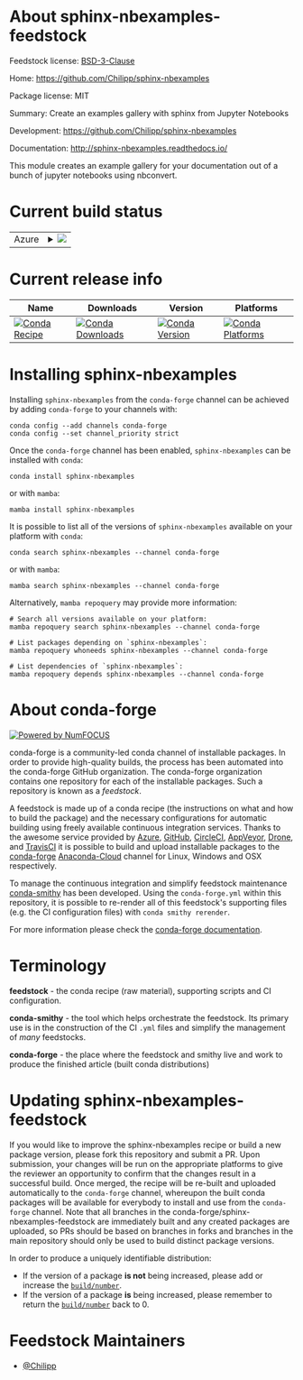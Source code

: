 About sphinx-nbexamples-feedstock
=================================

Feedstock license: [BSD-3-Clause](https://github.com/conda-forge/sphinx-nbexamples-feedstock/blob/main/LICENSE.txt)

Home: https://github.com/Chilipp/sphinx-nbexamples

Package license: MIT

Summary: Create an examples gallery with sphinx from Jupyter Notebooks

Development: https://github.com/Chilipp/sphinx-nbexamples

Documentation: http://sphinx-nbexamples.readthedocs.io/

This module creates an example gallery for your documentation out of a
bunch of jupyter notebooks using nbconvert.


Current build status
====================


<table>
    
  <tr>
    <td>Azure</td>
    <td>
      <details>
        <summary>
          <a href="https://dev.azure.com/conda-forge/feedstock-builds/_build/latest?definitionId=1951&branchName=main">
            <img src="https://dev.azure.com/conda-forge/feedstock-builds/_apis/build/status/sphinx-nbexamples-feedstock?branchName=main">
          </a>
        </summary>
        <table>
          <thead><tr><th>Variant</th><th>Status</th></tr></thead>
          <tbody><tr>
              <td>linux_64_python3.10.____cpython</td>
              <td>
                <a href="https://dev.azure.com/conda-forge/feedstock-builds/_build/latest?definitionId=1951&branchName=main">
                  <img src="https://dev.azure.com/conda-forge/feedstock-builds/_apis/build/status/sphinx-nbexamples-feedstock?branchName=main&jobName=linux&configuration=linux%20linux_64_python3.10.____cpython" alt="variant">
                </a>
              </td>
            </tr><tr>
              <td>linux_64_python3.11.____cpython</td>
              <td>
                <a href="https://dev.azure.com/conda-forge/feedstock-builds/_build/latest?definitionId=1951&branchName=main">
                  <img src="https://dev.azure.com/conda-forge/feedstock-builds/_apis/build/status/sphinx-nbexamples-feedstock?branchName=main&jobName=linux&configuration=linux%20linux_64_python3.11.____cpython" alt="variant">
                </a>
              </td>
            </tr><tr>
              <td>linux_64_python3.12.____cpython</td>
              <td>
                <a href="https://dev.azure.com/conda-forge/feedstock-builds/_build/latest?definitionId=1951&branchName=main">
                  <img src="https://dev.azure.com/conda-forge/feedstock-builds/_apis/build/status/sphinx-nbexamples-feedstock?branchName=main&jobName=linux&configuration=linux%20linux_64_python3.12.____cpython" alt="variant">
                </a>
              </td>
            </tr><tr>
              <td>linux_64_python3.8.____cpython</td>
              <td>
                <a href="https://dev.azure.com/conda-forge/feedstock-builds/_build/latest?definitionId=1951&branchName=main">
                  <img src="https://dev.azure.com/conda-forge/feedstock-builds/_apis/build/status/sphinx-nbexamples-feedstock?branchName=main&jobName=linux&configuration=linux%20linux_64_python3.8.____cpython" alt="variant">
                </a>
              </td>
            </tr><tr>
              <td>linux_64_python3.9.____cpython</td>
              <td>
                <a href="https://dev.azure.com/conda-forge/feedstock-builds/_build/latest?definitionId=1951&branchName=main">
                  <img src="https://dev.azure.com/conda-forge/feedstock-builds/_apis/build/status/sphinx-nbexamples-feedstock?branchName=main&jobName=linux&configuration=linux%20linux_64_python3.9.____cpython" alt="variant">
                </a>
              </td>
            </tr><tr>
              <td>osx_64_python3.10.____cpython</td>
              <td>
                <a href="https://dev.azure.com/conda-forge/feedstock-builds/_build/latest?definitionId=1951&branchName=main">
                  <img src="https://dev.azure.com/conda-forge/feedstock-builds/_apis/build/status/sphinx-nbexamples-feedstock?branchName=main&jobName=osx&configuration=osx%20osx_64_python3.10.____cpython" alt="variant">
                </a>
              </td>
            </tr><tr>
              <td>osx_64_python3.11.____cpython</td>
              <td>
                <a href="https://dev.azure.com/conda-forge/feedstock-builds/_build/latest?definitionId=1951&branchName=main">
                  <img src="https://dev.azure.com/conda-forge/feedstock-builds/_apis/build/status/sphinx-nbexamples-feedstock?branchName=main&jobName=osx&configuration=osx%20osx_64_python3.11.____cpython" alt="variant">
                </a>
              </td>
            </tr><tr>
              <td>osx_64_python3.12.____cpython</td>
              <td>
                <a href="https://dev.azure.com/conda-forge/feedstock-builds/_build/latest?definitionId=1951&branchName=main">
                  <img src="https://dev.azure.com/conda-forge/feedstock-builds/_apis/build/status/sphinx-nbexamples-feedstock?branchName=main&jobName=osx&configuration=osx%20osx_64_python3.12.____cpython" alt="variant">
                </a>
              </td>
            </tr><tr>
              <td>osx_64_python3.8.____cpython</td>
              <td>
                <a href="https://dev.azure.com/conda-forge/feedstock-builds/_build/latest?definitionId=1951&branchName=main">
                  <img src="https://dev.azure.com/conda-forge/feedstock-builds/_apis/build/status/sphinx-nbexamples-feedstock?branchName=main&jobName=osx&configuration=osx%20osx_64_python3.8.____cpython" alt="variant">
                </a>
              </td>
            </tr><tr>
              <td>osx_64_python3.9.____cpython</td>
              <td>
                <a href="https://dev.azure.com/conda-forge/feedstock-builds/_build/latest?definitionId=1951&branchName=main">
                  <img src="https://dev.azure.com/conda-forge/feedstock-builds/_apis/build/status/sphinx-nbexamples-feedstock?branchName=main&jobName=osx&configuration=osx%20osx_64_python3.9.____cpython" alt="variant">
                </a>
              </td>
            </tr><tr>
              <td>win_64_python3.10.____cpython</td>
              <td>
                <a href="https://dev.azure.com/conda-forge/feedstock-builds/_build/latest?definitionId=1951&branchName=main">
                  <img src="https://dev.azure.com/conda-forge/feedstock-builds/_apis/build/status/sphinx-nbexamples-feedstock?branchName=main&jobName=win&configuration=win%20win_64_python3.10.____cpython" alt="variant">
                </a>
              </td>
            </tr><tr>
              <td>win_64_python3.11.____cpython</td>
              <td>
                <a href="https://dev.azure.com/conda-forge/feedstock-builds/_build/latest?definitionId=1951&branchName=main">
                  <img src="https://dev.azure.com/conda-forge/feedstock-builds/_apis/build/status/sphinx-nbexamples-feedstock?branchName=main&jobName=win&configuration=win%20win_64_python3.11.____cpython" alt="variant">
                </a>
              </td>
            </tr><tr>
              <td>win_64_python3.12.____cpython</td>
              <td>
                <a href="https://dev.azure.com/conda-forge/feedstock-builds/_build/latest?definitionId=1951&branchName=main">
                  <img src="https://dev.azure.com/conda-forge/feedstock-builds/_apis/build/status/sphinx-nbexamples-feedstock?branchName=main&jobName=win&configuration=win%20win_64_python3.12.____cpython" alt="variant">
                </a>
              </td>
            </tr><tr>
              <td>win_64_python3.8.____cpython</td>
              <td>
                <a href="https://dev.azure.com/conda-forge/feedstock-builds/_build/latest?definitionId=1951&branchName=main">
                  <img src="https://dev.azure.com/conda-forge/feedstock-builds/_apis/build/status/sphinx-nbexamples-feedstock?branchName=main&jobName=win&configuration=win%20win_64_python3.8.____cpython" alt="variant">
                </a>
              </td>
            </tr><tr>
              <td>win_64_python3.9.____cpython</td>
              <td>
                <a href="https://dev.azure.com/conda-forge/feedstock-builds/_build/latest?definitionId=1951&branchName=main">
                  <img src="https://dev.azure.com/conda-forge/feedstock-builds/_apis/build/status/sphinx-nbexamples-feedstock?branchName=main&jobName=win&configuration=win%20win_64_python3.9.____cpython" alt="variant">
                </a>
              </td>
            </tr>
          </tbody>
        </table>
      </details>
    </td>
  </tr>
</table>

Current release info
====================

| Name | Downloads | Version | Platforms |
| --- | --- | --- | --- |
| [![Conda Recipe](https://img.shields.io/badge/recipe-sphinx--nbexamples-green.svg)](https://anaconda.org/conda-forge/sphinx-nbexamples) | [![Conda Downloads](https://img.shields.io/conda/dn/conda-forge/sphinx-nbexamples.svg)](https://anaconda.org/conda-forge/sphinx-nbexamples) | [![Conda Version](https://img.shields.io/conda/vn/conda-forge/sphinx-nbexamples.svg)](https://anaconda.org/conda-forge/sphinx-nbexamples) | [![Conda Platforms](https://img.shields.io/conda/pn/conda-forge/sphinx-nbexamples.svg)](https://anaconda.org/conda-forge/sphinx-nbexamples) |

Installing sphinx-nbexamples
============================

Installing `sphinx-nbexamples` from the `conda-forge` channel can be achieved by adding `conda-forge` to your channels with:

```
conda config --add channels conda-forge
conda config --set channel_priority strict
```

Once the `conda-forge` channel has been enabled, `sphinx-nbexamples` can be installed with `conda`:

```
conda install sphinx-nbexamples
```

or with `mamba`:

```
mamba install sphinx-nbexamples
```

It is possible to list all of the versions of `sphinx-nbexamples` available on your platform with `conda`:

```
conda search sphinx-nbexamples --channel conda-forge
```

or with `mamba`:

```
mamba search sphinx-nbexamples --channel conda-forge
```

Alternatively, `mamba repoquery` may provide more information:

```
# Search all versions available on your platform:
mamba repoquery search sphinx-nbexamples --channel conda-forge

# List packages depending on `sphinx-nbexamples`:
mamba repoquery whoneeds sphinx-nbexamples --channel conda-forge

# List dependencies of `sphinx-nbexamples`:
mamba repoquery depends sphinx-nbexamples --channel conda-forge
```


About conda-forge
=================

[![Powered by
NumFOCUS](https://img.shields.io/badge/powered%20by-NumFOCUS-orange.svg?style=flat&colorA=E1523D&colorB=007D8A)](https://numfocus.org)

conda-forge is a community-led conda channel of installable packages.
In order to provide high-quality builds, the process has been automated into the
conda-forge GitHub organization. The conda-forge organization contains one repository
for each of the installable packages. Such a repository is known as a *feedstock*.

A feedstock is made up of a conda recipe (the instructions on what and how to build
the package) and the necessary configurations for automatic building using freely
available continuous integration services. Thanks to the awesome service provided by
[Azure](https://azure.microsoft.com/en-us/services/devops/), [GitHub](https://github.com/),
[CircleCI](https://circleci.com/), [AppVeyor](https://www.appveyor.com/),
[Drone](https://cloud.drone.io/welcome), and [TravisCI](https://travis-ci.com/)
it is possible to build and upload installable packages to the
[conda-forge](https://anaconda.org/conda-forge) [Anaconda-Cloud](https://anaconda.org/)
channel for Linux, Windows and OSX respectively.

To manage the continuous integration and simplify feedstock maintenance
[conda-smithy](https://github.com/conda-forge/conda-smithy) has been developed.
Using the ``conda-forge.yml`` within this repository, it is possible to re-render all of
this feedstock's supporting files (e.g. the CI configuration files) with ``conda smithy rerender``.

For more information please check the [conda-forge documentation](https://conda-forge.org/docs/).

Terminology
===========

**feedstock** - the conda recipe (raw material), supporting scripts and CI configuration.

**conda-smithy** - the tool which helps orchestrate the feedstock.
                   Its primary use is in the construction of the CI ``.yml`` files
                   and simplify the management of *many* feedstocks.

**conda-forge** - the place where the feedstock and smithy live and work to
                  produce the finished article (built conda distributions)


Updating sphinx-nbexamples-feedstock
====================================

If you would like to improve the sphinx-nbexamples recipe or build a new
package version, please fork this repository and submit a PR. Upon submission,
your changes will be run on the appropriate platforms to give the reviewer an
opportunity to confirm that the changes result in a successful build. Once
merged, the recipe will be re-built and uploaded automatically to the
`conda-forge` channel, whereupon the built conda packages will be available for
everybody to install and use from the `conda-forge` channel.
Note that all branches in the conda-forge/sphinx-nbexamples-feedstock are
immediately built and any created packages are uploaded, so PRs should be based
on branches in forks and branches in the main repository should only be used to
build distinct package versions.

In order to produce a uniquely identifiable distribution:
 * If the version of a package **is not** being increased, please add or increase
   the [``build/number``](https://docs.conda.io/projects/conda-build/en/latest/resources/define-metadata.html#build-number-and-string).
 * If the version of a package **is** being increased, please remember to return
   the [``build/number``](https://docs.conda.io/projects/conda-build/en/latest/resources/define-metadata.html#build-number-and-string)
   back to 0.

Feedstock Maintainers
=====================

* [@Chilipp](https://github.com/Chilipp/)


